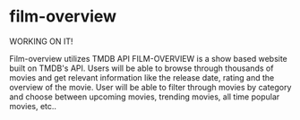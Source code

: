 # film-overview

WORKING ON IT!

Film-overview utilizes TMDB API
FILM-OVERVIEW is a show based website built on TMDB's API. 
Users will be able to browse through thousands of movies and get relevant information like the release date, rating and the overview of the movie.
User will be able to filter through movies by category and choose between upcoming movies, trending movies, all time popular movies, etc..


